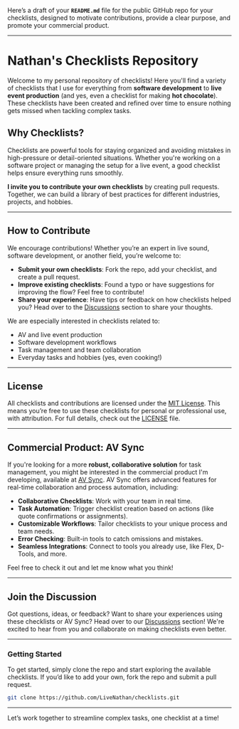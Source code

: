 Here’s a draft of your **`README.md`** file for the public GitHub repo for your checklists, designed to motivate contributions, provide a clear purpose, and promote your commercial product.

---

# **Nathan's Checklists Repository**

Welcome to my personal repository of checklists! Here you'll find a variety of checklists that I use for everything from **software development** to **live event production** (and yes, even a checklist for making **hot chocolate**). These checklists have been created and refined over time to ensure nothing gets missed when tackling complex tasks.

## **Why Checklists?**

Checklists are powerful tools for staying organized and avoiding mistakes in high-pressure or detail-oriented situations. Whether you're working on a software project or managing the setup for a live event, a good checklist helps ensure everything runs smoothly.

**I invite you to contribute your own checklists** by creating pull requests. Together, we can build a library of best practices for different industries, projects, and hobbies.

---

## **How to Contribute**

We encourage contributions! Whether you’re an expert in live sound, software development, or another field, you’re welcome to:
- **Submit your own checklists**: Fork the repo, add your checklist, and create a pull request.
- **Improve existing checklists**: Found a typo or have suggestions for improving the flow? Feel free to contribute!
- **Share your experience**: Have tips or feedback on how checklists helped you? Head over to the [Discussions](https://github.com/LiveNathan/checklists/your-repo-link/discussions) section to share your thoughts.

We are especially interested in checklists related to:
- AV and live event production
- Software development workflows
- Task management and team collaboration
- Everyday tasks and hobbies (yes, even cooking!)

---

## **License**

All checklists and contributions are licensed under the [MIT License](LICENSE). This means you’re free to use these checklists for personal or professional use, with attribution. For full details, check out the [LICENSE](LICENSE) file.

---

## **Commercial Product: AV Sync**

If you're looking for a more **robust, collaborative solution** for task management, you might be interested in the commercial product I'm developing, available at [AV Sync](https://www.avsync.co/). AV Sync offers advanced features for real-time collaboration and process automation, including:
- **Collaborative Checklists**: Work with your team in real time.
- **Task Automation**: Trigger checklist creation based on actions (like quote confirmations or assignments).
- **Customizable Workflows**: Tailor checklists to your unique process and team needs.
- **Error Checking**: Built-in tools to catch omissions and mistakes.
- **Seamless Integrations**: Connect to tools you already use, like Flex, D-Tools, and more.

Feel free to check it out and let me know what you think!

---

## **Join the Discussion**

Got questions, ideas, or feedback? Want to share your experiences using these checklists or AV Sync? Head over to our [Discussions](https://github.com/LiveNathan/checklists/discussions) section! We're excited to hear from you and collaborate on making checklists even better.

---

### **Getting Started**

To get started, simply clone the repo and start exploring the available checklists. If you’d like to add your own, fork the repo and submit a pull request.

```bash
git clone https://github.com/LiveNathan/checklists.git
```

---

Let’s work together to streamline complex tasks, one checklist at a time!
